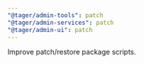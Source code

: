 ```yaml
---
"@tager/admin-tools": patch
"@tager/admin-services": patch
"@tager/admin-ui": patch
---
```


Improve patch/restore package scripts.
